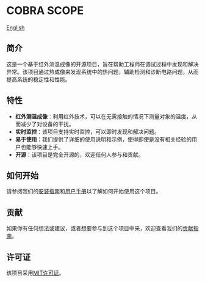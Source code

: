 # COBRA SCOPE

[English](README_en.md)

## 简介

这是一个基于红外测温成像的开源项目，旨在帮助工程师在调试过程中发现和解决异常。该项目通过热成像来发现系统中的热问题，辅助检测和诊断电路问题，从而提高系统的稳定性和性能。

## 特性

- **红外测温成像**：利用红外技术，可以在无需接触的情况下测量对象的温度，从而减少了对设备的干扰。
- **实时监控**：该项目支持实时监控，可以即时发现和解决问题。
- **易于使用**：我们提供了详细的使用说明和示例，使得即使是没有相关经验的用户也能够快速上手。
- **开源**：该项目是完全开源的，欢迎任何人参与和贡献。

## 如何开始

请参阅我们的[安装指南](INSTALL.md)和[用户手册](USER_GUIDE.md)以了解如何开始使用这个项目。

## 贡献

如果你有任何想法或建议，或者想要参与到这个项目中来，欢迎查看我们的[贡献指南](CONTRIBUTING.md)。

## 许可证

该项目采用[MIT许可证](LICENSE)。

